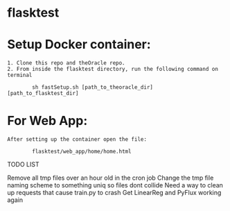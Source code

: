 # flasktest

# Setup Docker container:
    1. Clone this repo and theOracle repo. 
    2. From inside the flasktest directory, run the following command on terminal

            sh fastSetup.sh [path_to_theoracle_dir] [path_to_flasktest_dir]

# For Web App:
    After setting up the container open the file:
    
            flasktest/web_app/home/home.html


<!-- 
```
docker build -t flask-tutorial:latest .
```

```
docker stop predictapi
docker rm predictapi
docker run -i -p 5000:5000 \
    --init \
    --name predictapi  \
    -v /Users/mielliot/Dropbox/mmac/gitent/theoracle:/app/src \
    -v /Users/mielliot/Dropbox/mmac/gitent/flasktest/app:/app/app \
    -v /Users/mielliot/Dropbox/mmac/gitent/flasktest/data:/app/data \
    -v /Users/mielliot/Dropbox/mmac/gitent/flasktest/scripts:/app/scripts \
    -v /Users/mielliot/Dropbox/mmac/gitent/flasktest/conf:/var/conf \
    -d flask-tutorial
```

```
docker exec -it predictapi bash
```


```
buildRunCheck.sh - Build the docker image, run it and check that it's running with 'docker ps'
```

```
POST command with curl:

curl -X POST -F "file=@/path/to/file" localhost:5000
``` -->


TODO LIST

Remove all tmp files over an hour old in the cron job
Change the tmp file naming scheme to something uniq so files dont collide
Need a way to clean up requests that cause train.py to crash
Get LinearReg and PyFlux working again
